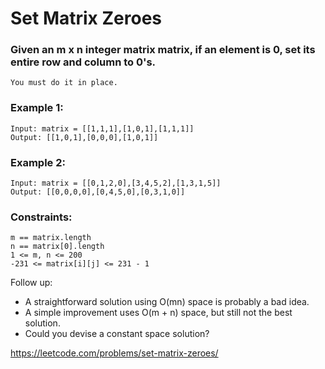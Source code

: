 # Set Matrix Zeroes

### Given an m x n integer matrix matrix, if an element is 0, set its entire row and column to 0's.

```You must do it in place.```

 

### Example 1:

```
Input: matrix = [[1,1,1],[1,0,1],[1,1,1]]
Output: [[1,0,1],[0,0,0],[1,0,1]]
```

### Example 2:

```
Input: matrix = [[0,1,2,0],[3,4,5,2],[1,3,1,5]]
Output: [[0,0,0,0],[0,4,5,0],[0,3,1,0]]
``` 

### Constraints:
```
m == matrix.length
n == matrix[0].length
1 <= m, n <= 200
-231 <= matrix[i][j] <= 231 - 1
```

Follow up:

- A straightforward solution using O(mn) space is probably a bad idea.
- A simple improvement uses O(m + n) space, but still not the best solution.
- Could you devise a constant space solution?


https://leetcode.com/problems/set-matrix-zeroes/
